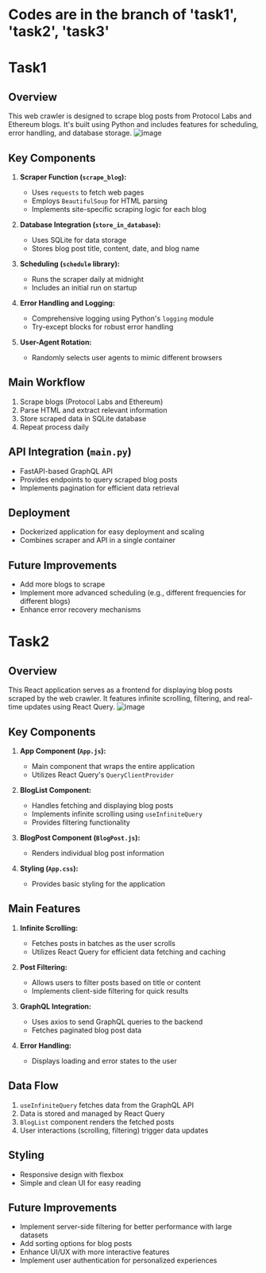 # Codes are in the branch of '**task1**', '**task2**', '**task3**'

# Task1

## Overview

This web crawler is designed to scrape blog posts from Protocol Labs and Ethereum blogs. It's built using Python and includes features for scheduling, error handling, and database storage.
![image](https://github.com/user-attachments/assets/3a95419f-4e7c-4d97-9a6e-d00e926d93c2)


## Key Components

1. **Scraper Function (`scrape_blog`):**

   - Uses `requests` to fetch web pages
   - Employs `BeautifulSoup` for HTML parsing
   - Implements site-specific scraping logic for each blog

2. **Database Integration (`store_in_database`):**

   - Uses SQLite for data storage
   - Stores blog post title, content, date, and blog name

3. **Scheduling (`schedule` library):**

   - Runs the scraper daily at midnight
   - Includes an initial run on startup

4. **Error Handling and Logging:**

   - Comprehensive logging using Python's `logging` module
   - Try-except blocks for robust error handling

5. **User-Agent Rotation:**
   - Randomly selects user agents to mimic different browsers

## Main Workflow

1. Scrape blogs (Protocol Labs and Ethereum)
2. Parse HTML and extract relevant information
3. Store scraped data in SQLite database
4. Repeat process daily

## API Integration (`main.py`)

- FastAPI-based GraphQL API
- Provides endpoints to query scraped blog posts
- Implements pagination for efficient data retrieval

## Deployment

- Dockerized application for easy deployment and scaling
- Combines scraper and API in a single container

## Future Improvements

- Add more blogs to scrape
- Implement more advanced scheduling (e.g., different frequencies for different blogs)
- Enhance error recovery mechanisms

# Task2

## Overview

This React application serves as a frontend for displaying blog posts scraped by the web crawler. It features infinite scrolling, filtering, and real-time updates using React Query.
![image](https://github.com/user-attachments/assets/f122ed21-d602-43f5-950d-f4f6fac9cdd9)


## Key Components

1. **App Component (`App.js`):**

   - Main component that wraps the entire application
   - Utilizes React Query's `QueryClientProvider`

2. **BlogList Component:**

   - Handles fetching and displaying blog posts
   - Implements infinite scrolling using `useInfiniteQuery`
   - Provides filtering functionality

3. **BlogPost Component (`BlogPost.js`):**

   - Renders individual blog post information

4. **Styling (`App.css`):**
   - Provides basic styling for the application

## Main Features

1. **Infinite Scrolling:**

   - Fetches posts in batches as the user scrolls
   - Utilizes React Query for efficient data fetching and caching

2. **Post Filtering:**

   - Allows users to filter posts based on title or content
   - Implements client-side filtering for quick results

3. **GraphQL Integration:**

   - Uses axios to send GraphQL queries to the backend
   - Fetches paginated blog post data

4. **Error Handling:**
   - Displays loading and error states to the user

## Data Flow

1. `useInfiniteQuery` fetches data from the GraphQL API
2. Data is stored and managed by React Query
3. `BlogList` component renders the fetched posts
4. User interactions (scrolling, filtering) trigger data updates

## Styling

- Responsive design with flexbox
- Simple and clean UI for easy reading

## Future Improvements

- Implement server-side filtering for better performance with large datasets
- Add sorting options for blog posts
- Enhance UI/UX with more interactive features
- Implement user authentication for personalized experiences
